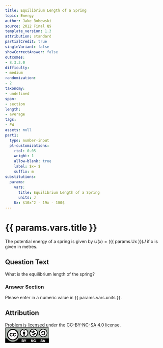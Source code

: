 ```yaml
---
title: Equilibrium Length of a Spring
topic: Energy
author: Jake Bobowski
source: 2012 Final Q9
template_version: 1.3
attribution: standard
partialCredit: true
singleVariant: false
showCorrectAnswer: false
outcomes:
- 8.3.3.0
difficulty:
- medium
randomization:
- 2
taxonomy:
- undefined
span:
- section
length:
- average
tags:
- PW
assets: null
part1:
  type: number-input
  pl-customizations:
    rtol: 0.05
    weight: 1
    allow-blank: true
    label: $x= $
    suffix: m
substitutions:
  params:
    vars:
      title: Equilibrium Length of a Spring
      units: J
    Ux: $10x^2 - 19x - 100$
---
```

# {{ params.vars.title }}
The potential energy of a spring is given by $U(x) = (${{ params.Ux }}$) J$ if $x$ is given in metres.

## Question Text

What is the equilibrium length of the spring?

### Answer Section

Please enter in a numeric value in {{ params.vars.units }}.

## Attribution

Problem is licensed under the [CC-BY-NC-SA 4.0 license](https://creativecommons.org/licenses/by-nc-sa/4.0/).<br> ![The Creative Commons 4.0 license requiring attribution-BY, non-commercial-NC, and share-alike-SA license.](https://raw.githubusercontent.com/firasm/bits/master/by-nc-sa.png)